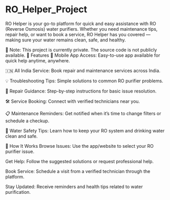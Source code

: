 # RO_Helper_Project

RO Helper is your go-to platform for quick and easy assistance with RO (Reverse Osmosis) water purifiers. Whether you need maintenance tips, repair help, or want to book a service, RO Helper has you covered — making sure your water remains clean, safe, and healthy.

🚫 Note: This project is currently private. The source code is not publicly available.
🌊 Features
📱 Mobile App Access: Easy-to-use app available for quick help anytime, anywhere.

🇮🇳 All India Service: Book repair and maintenance services across India.

💡 Troubleshooting Tips: Simple solutions to common RO purifier problems.

🔧 Repair Guidance: Step-by-step instructions for basic issue resolution.

🛠️ Service Booking: Connect with verified technicians near you.

📋 Maintenance Reminders: Get notified when it’s time to change filters or schedule a checkup.

🧼 Water Safety Tips: Learn how to keep your RO system and drinking water clean and safe.

📱 How It Works
Browse Issues: Use the app/website to select your RO purifier issue.

Get Help: Follow the suggested solutions or request professional help.

Book Service: Schedule a visit from a verified technician through the platform.

Stay Updated: Receive reminders and health tips related to water purification.
